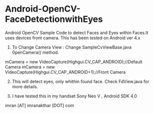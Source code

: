 Android-OpenCV-FaceDetectionwithEyes
====================================

Android OpenCV Sample Code to detect Faces and Eyes within Faces.It uses devices front camera. This has been tested on Android ver 4.x
1. To Change Camera View : Change SampleCvViewBase.java 0penCamera() method. 

mCamera = new VideoCapture(Highgui.CV_CAP_ANDROID);//Default Camera 
mCamera = new VideoCapture(Highgui.CV_CAP_ANDROID+1);//Front Camera

2. This will detect eyes, only whithin found face. Check FdView.java for more details.

3. I have tested this in my handset Sony Neo V , Android SDK 4.0


imran [AT] imranakthar [DOT] com





